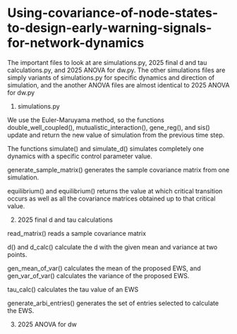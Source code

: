 # Using-covariance-of-node-states-to-design-early-warning-signals-for-network-dynamics

The important files to look at are simulations.py, 2025 final d and tau calculations.py, and 2025 ANOVA for dw.py. The other simulations files are simply variants of simulations.py for specific dynamics and direction of simulation, and the another ANOVA files are almost identical to 2025 ANOVA for dw.py

1. simulations.py

We use the Euler-Maruyama method, so the functions double_well_coupled(), mutualistic_interaction(), gene_reg(), and sis() update and return the new value of simulation from the previous time step. 

The functions simulate() and simulate_d() simulates completely one dynamics with a specific control parameter value.

generate_sample_matrix() generates the sample covariance matrix from one simulation.

equilibrium() and equilibrium() returns the value at which critical transition occurs as well as all the covariance matrices obtained up to that critical value.

2. 2025 final d and tau calculations

read_matrix() reads a sample covariance matrix

d() and d_calc() calculate the d with the given mean and variance at two points.

gen_mean_of_var() calculates the mean of the proposed EWS, and gen_var_of_var() calculates the variance of the proposed EWS.

tau_calc() calculates the tau value of an EWS

generate_arbi_entries() generates the set of entries selected to calculate the EWS.






   
3. 2025 ANOVA for dw

 
